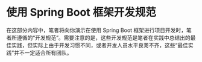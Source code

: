 # 使用 Spring Boot 框架开发规范

在这部分内容中，笔者将向你演示在使用 Spring Boot 框架进行项目开发时，笔者所遵循的“开发规范”。需要注意的是，这些开发规范是笔者在实践中总结出的最佳实践，但实际上由于开发习惯不同，或者开发人员水平良莠不齐，这些“最佳实践”并不一定适合所有团队。
